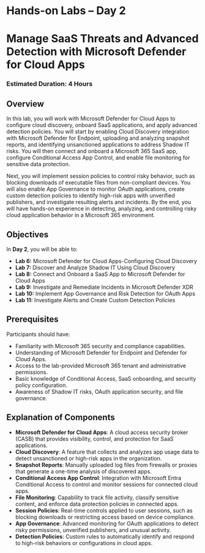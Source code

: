 # Hands-on Labs – Day 2

# Manage SaaS Threats and Advanced Detection with Microsoft Defender for Cloud Apps

### Estimated Duration: 4 Hours

## Overview

In this lab, you will work with Microsoft Defender for Cloud Apps to configure cloud discovery, onboard SaaS applications, and apply advanced detection policies. You will start by enabling Cloud Discovery integration with Microsoft Defender for Endpoint, uploading and analyzing snapshot reports, and identifying unsanctioned applications to address Shadow IT risks. You will then connect and onboard a Microsoft 365 SaaS app, configure Conditional Access App Control, and enable file monitoring for sensitive data protection.

Next, you will implement session policies to control risky behavior, such as blocking downloads of executable files from non-compliant devices. You will also enable App Governance to monitor OAuth applications, create custom detection policies to identify high-risk apps with unverified publishers, and investigate resulting alerts and incidents. By the end, you will have hands-on experience in detecting, analyzing, and controlling risky cloud application behavior in a Microsoft 365 environment.

## Objectives

In **Day 2**, you will be able to:

- **Lab 6:** Microsoft Defender for Cloud Apps-Configuring Cloud Discovery 
- **Lab 7:** Discover and Analyze Shadow IT Using Cloud Discovery
- **Lab 8:** Connect and Onboard a SaaS App to Microsoft Defender for Cloud Apps
- **Lab 9:** Investigate and Remediate Incidents in Microsoft Defender XDR
- **Lab 10:** Implement App Governance and Risk Detection for OAuth Apps
- **Lab 11:** Investigate Alerts and Create Custom Detection Policies

## Prerequisites

Participants should have:

- Familiarity with Microsoft 365 security and compliance capabilities.
- Understanding of Microsoft Defender for Endpoint and Defender for Cloud Apps.
- Access to the lab-provided Microsoft 365 tenant and administrative permissions.
- Basic knowledge of Conditional Access, SaaS onboarding, and security policy configuration.
- Awareness of Shadow IT risks, OAuth application security, and file governance.

## Explanation of Components

- **Microsoft Defender for Cloud Apps**: A cloud access security broker (CASB) that provides visibility, control, and protection for SaaS applications.
- **Cloud Discovery**: A feature that collects and analyzes app usage data to detect unsanctioned or high-risk apps in the organization.
- **Snapshot Reports**: Manually uploaded log files from firewalls or proxies that generate a one-time analysis of discovered apps.
- **Conditional Access App Control**: Integration with Microsoft Entra Conditional Access to control and monitor sessions for connected cloud apps.
- **File Monitoring**: Capability to track file activity, classify sensitive content, and enforce data protection policies in connected apps.
- **Session Policies**: Real-time controls applied to user sessions, such as blocking downloads or restricting access based on device compliance.
- **App Governance**: Advanced monitoring for OAuth applications to detect risky permissions, unverified publishers, and unusual activity.
- **Detection Policies**: Custom rules to automatically identify and respond to high-risk behaviors or configurations in cloud apps.

